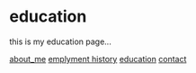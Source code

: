 # education

this is my education page...

[about_me](index)
[emplyment history](employment)
[education](education)
[contact](contact)
